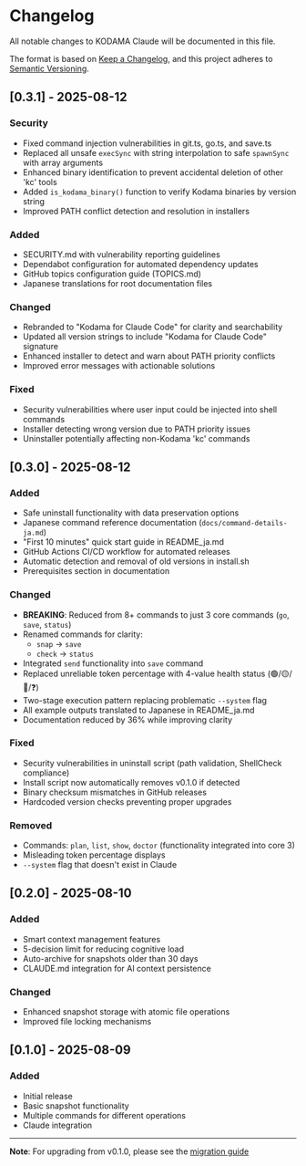 # Changelog

All notable changes to KODAMA Claude will be documented in this file.

The format is based on [Keep a Changelog](https://keepachangelog.com/en/1.1.0/),
and this project adheres to [Semantic Versioning](https://semver.org/spec/v2.0.0.html).

## [0.3.1] - 2025-08-12

### Security
- Fixed command injection vulnerabilities in git.ts, go.ts, and save.ts
- Replaced all unsafe `execSync` with string interpolation to safe `spawnSync` with array arguments
- Enhanced binary identification to prevent accidental deletion of other 'kc' tools
- Added `is_kodama_binary()` function to verify Kodama binaries by version string
- Improved PATH conflict detection and resolution in installers

### Added
- SECURITY.md with vulnerability reporting guidelines
- Dependabot configuration for automated dependency updates
- GitHub topics configuration guide (TOPICS.md)
- Japanese translations for root documentation files

### Changed
- Rebranded to "Kodama for Claude Code" for clarity and searchability
- Updated all version strings to include "Kodama for Claude Code" signature
- Enhanced installer to detect and warn about PATH priority conflicts
- Improved error messages with actionable solutions

### Fixed
- Security vulnerabilities where user input could be injected into shell commands
- Installer detecting wrong version due to PATH priority issues
- Uninstaller potentially affecting non-Kodama 'kc' commands

## [0.3.0] - 2025-08-12

### Added
- Safe uninstall functionality with data preservation options
- Japanese command reference documentation (`docs/command-details-ja.md`)
- "First 10 minutes" quick start guide in README_ja.md
- GitHub Actions CI/CD workflow for automated releases
- Automatic detection and removal of old versions in install.sh
- Prerequisites section in documentation

### Changed
- **BREAKING**: Reduced from 8+ commands to just 3 core commands (`go`, `save`, `status`)
- Renamed commands for clarity:
  - `snap` → `save`
  - `check` → `status`
- Integrated `send` functionality into `save` command
- Replaced unreliable token percentage with 4-value health status (🟢/🟡/🔴/❓)
- Two-stage execution pattern replacing problematic `--system` flag
- All example outputs translated to Japanese in README_ja.md
- Documentation reduced by 36% while improving clarity

### Fixed
- Security vulnerabilities in uninstall script (path validation, ShellCheck compliance)
- Install script now automatically removes v0.1.0 if detected
- Binary checksum mismatches in GitHub releases
- Hardcoded version checks preventing proper upgrades

### Removed
- Commands: `plan`, `list`, `show`, `doctor` (functionality integrated into core 3)
- Misleading token percentage displays
- `--system` flag that doesn't exist in Claude

## [0.2.0] - 2025-08-10

### Added
- Smart context management features
- 5-decision limit for reducing cognitive load
- Auto-archive for snapshots older than 30 days
- CLAUDE.md integration for AI context persistence

### Changed
- Enhanced snapshot storage with atomic file operations
- Improved file locking mechanisms

## [0.1.0] - 2025-08-09

### Added
- Initial release
- Basic snapshot functionality
- Multiple commands for different operations
- Claude integration

---

**Note**: For upgrading from v0.1.0, please see the [migration guide](README.md#migration-from-v010-to-v030)